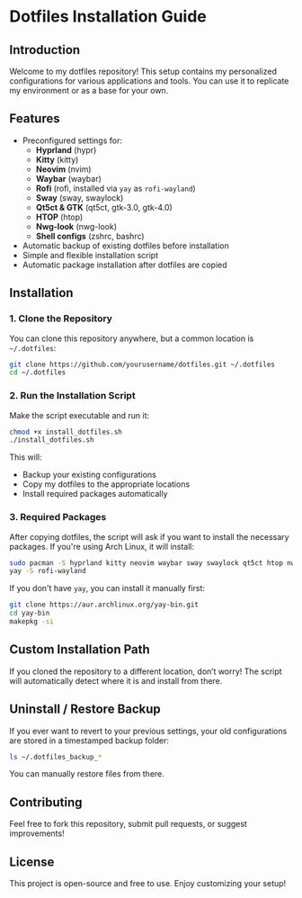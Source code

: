 # Dotfiles Installation Guide

## Introduction
Welcome to my dotfiles repository! This setup contains my personalized configurations for various applications and tools. You can use it to replicate my environment or as a base for your own.

## Features
- Preconfigured settings for:
  - **Hyprland** (hypr)
  - **Kitty** (kitty)
  - **Neovim** (nvim)
  - **Waybar** (waybar)
  - **Rofi** (rofi, installed via `yay` as `rofi-wayland`)
  - **Sway** (sway, swaylock)
  - **Qt5ct & GTK** (qt5ct, gtk-3.0, gtk-4.0)
  - **HTOP** (htop)
  - **Nwg-look** (nwg-look)
  - **Shell configs** (zshrc, bashrc)
- Automatic backup of existing dotfiles before installation
- Simple and flexible installation script
- Automatic package installation after dotfiles are copied

## Installation

### 1. Clone the Repository
You can clone this repository anywhere, but a common location is `~/.dotfiles`:
```sh
git clone https://github.com/yourusername/dotfiles.git ~/.dotfiles
cd ~/.dotfiles
```

### 2. Run the Installation Script
Make the script executable and run it:
```sh
chmod +x install_dotfiles.sh
./install_dotfiles.sh
```
This will:
- Backup your existing configurations
- Copy my dotfiles to the appropriate locations
- Install required packages automatically

### 3. Required Packages
After copying dotfiles, the script will ask if you want to install the necessary packages. If you're using Arch Linux, it will install:
```sh
sudo pacman -S hyprland kitty neovim waybar sway swaylock qt5ct htop nwg-look
yay -S rofi-wayland
```
If you don't have `yay`, you can install it manually first:
```sh
git clone https://aur.archlinux.org/yay-bin.git
cd yay-bin
makepkg -si
```

## Custom Installation Path
If you cloned the repository to a different location, don’t worry! The script will automatically detect where it is and install from there.

## Uninstall / Restore Backup
If you ever want to revert to your previous settings, your old configurations are stored in a timestamped backup folder:
```sh
ls ~/.dotfiles_backup_*
```
You can manually restore files from there.

## Contributing
Feel free to fork this repository, submit pull requests, or suggest improvements!

## License
This project is open-source and free to use. Enjoy customizing your setup!


